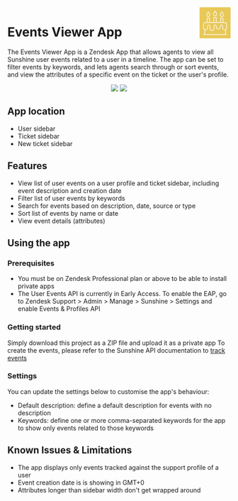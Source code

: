 <img src="./assets/logo.png" align="right" title="CTI app logo" alt="App Logo" width="70px" height="70px">

# Events Viewer App

The Events Viewer App is a Zendesk App that allows agents to view all Sunshine user events related to a user in a timeline. The app can be set to filter events by keywords, and lets agents search through or sort events, and view the attributes of a specific event on the ticket or the user's profile.


<p align="center">
    <img src="https://cl.ly/e39dfbb6661a/Screen%252520Recording%2525202019-06-26%252520at%25252009.58%252520am.gif" width="600px">
    <img src="https://cl.ly/96e1d10c305b/download/Screen%252520Recording%2525202019-06-26%252520at%25252009.59%252520am.gif" width="250px">
</p>

## App location

* User sidebar
* Ticket sidebar
* New ticket sidebar

## Features

* View list of user events on a user profile and ticket sidebar, including event description and creation date
* Filter list of user events by keywords
* Search for events based on description, date, source or type
* Sort list of events by name or date
* View event details (attributes)

## Using the app

### Prerequisites

* You must be on Zendesk Professional plan or above to be able to install private apps
* The User Events API is currently in Early Access. To enable the EAP, go to Zendesk Support > Admin > Manage > Sunshine > Settings and enable Events & Profiles API

### Getting started

Simply download this project as a ZIP file and upload it as a private app
To create the events, please refer to the Sunshine API documentation to [track events](https://developer.zendesk.com/rest_api/docs/sunshine/events#track-event)

### Settings
You can update the settings below to customise the app's behaviour: 

* Default description: define a default description for events with no description
* Keywords: define one or more comma-separated keywords for the app to show only events related to those keywords

## Known Issues & Limitations

* The app displays only events tracked against the support profile of a user
* Event creation date is is showing in GMT+0
* Attributes longer than sidebar width don't get wrapped around
